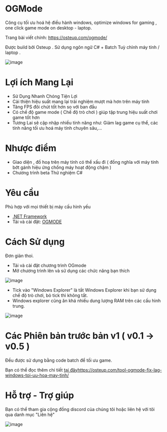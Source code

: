 # OGMode
Công cụ tối ưu hoá hệ điều hành windows, optimize windows for gaming , one click game mode on desktop - laptop.

Trang bài viết chính: https://osteup.com/ogmode/

Được build bởi Osteup . Sử dụng ngôn ngữ C# + Batch Tuỳ chỉnh máy tính / laptop .

![image](https://github.com/SiroCandy06/OGMode/assets/101639160/a6d81bbc-aa5c-4025-ab1c-b789fdc7bda0)

# Lợi ích Mang Lại
* Sử Dụng Nhanh Chóng Tiện Lợi
* Cải thiện hiệu suất mang lại trải nghiệm mượt mà hơn trên máy tính
* Tăng FPS đôi chút tốt hơn so với ban đầu
* Có chế độ game mode ( Chế độ trò chơi ) giúp tập trung hiệu suất chơi game tốt hơn
* Tương Lai sẽ cập nhập nhiều tính năng như: Giảm lag game cụ thể, các tính năng tối ưu hoá máy tính chuyên sâu,...

# Nhược điểm
* Giao diện , đồ hoạ trên máy tính có thể xấu đi ( đồng nghĩa với máy tính bớt gánh hiệu ứng chống máy hoạt động chậm )
* Chương trình beta Thử nghiệm C#

# Yêu cầu
Phù hợp với mọi thiết bị máy cấu hình yếu
* [.NET Framework ](https://dotnet.microsoft.com/en-us/download/dotnet-framework/net48)
* Tải và cài đặt: [OGMODE](https://github.com/SiroCandy06/OGMode/releases/tag/OGMode)

# Cách Sử dụng
Đơn giản thoi. 

- Tải và cài đặt chương trình OGmode
- Mở chương trình lên và sử dụng các chức năng bạn thích

![image](https://github.com/SiroCandy06/OGMode/assets/101639160/aab5e181-869c-46ce-a105-7f4526e11f0b)

- Tick vào "Windows Explorer" là tắt Windows Explorer khi bạn sử dụng chế độ trò chơi, bỏ tick thì không tắt.
- Windows explorer cũng ăn khá nhiều dung lượng RAM trên các cấu hình trung.

![image](https://github.com/SiroCandy06/OGMode/assets/101639160/65f2b9e1-d9e6-4c7f-97d3-82d798699a4b)


# Các Phiên bản trước bản v1 ( v0.1 -> v0.5 )
Đều được sử dụng bằng code batch để tối ưu game.

Bạn có thể đọc thêm chi tiết [tại đây](https://osteup.com/tool-ogmode-fix-lag-windows-toi-uu-hoa-may-tinh/)https://osteup.com/tool-ogmode-fix-lag-windows-toi-uu-hoa-may-tinh/

# Hỗ trợ - Trợ giúp
Bạn có thể tham gia cộng đồng discord của chúng tôi hoặc liên hệ với tôi qua danh mục "Liên hệ"

![image](https://github.com/SiroCandy06/OGMode/assets/101639160/504aeffc-4e15-4d63-8c31-ceeec8c700fe)

